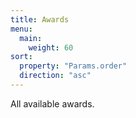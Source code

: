 ```yaml
---
title: Awards
menu:
  main:
    weight: 60
sort:
  property: "Params.order"
  direction: "asc"
---
```


All available awards.
